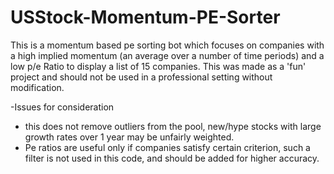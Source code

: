 # USStock-Momentum-PE-Sorter
This is a momentum based pe sorting bot which focuses on companies with a high implied momentum (an average over a number of time periods) and a low p/e Ratio to display a list of 15 companies. This was made as a 'fun' project and should not be used in a professional setting without modification.  

-Issues for consideration 
- this does not remove outliers from the pool, new/hype stocks with large growth rates over 1 year may be unfairly weighted. 
- Pe ratios are useful only if companies satisfy certain criterion, such a filter is not used in this code, and should be added for higher accuracy.
